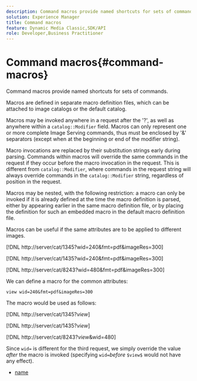 ```yaml
---
description: Command macros provide named shortcuts for sets of commands.
solution: Experience Manager
title: Command macros
feature: Dynamic Media Classic,SDK/API
role: Developer,Business Practitioner
---
```


# Command macros{#command-macros}

Command macros provide named shortcuts for sets of commands.

Macros are defined in separate macro definition files, which can be attached to image catalogs or the default catalog.

Macros may be invoked anywhere in a request after the '?', as well as anywhere within a `catalog::Modifier` field. Macros can only represent one or more complete Image Serving commands, thus must be enclosed by '&' separators (except when at the beginning or end of the modifier string).

Macro invocations are replaced by their substitution strings early during parsing. Commands within macros will override the same commands in the request if they occur before the macro invocation in the request. This is different from `catalog::Modifier`, where commands in the request string will always override commands in the `catalog::Modifier` string, regardless of position in the request.

Macros may be nested, with the following restriction: a macro can only be invoked if it is already defined at the time the macro definition is parsed, either by appearing earlier in the same macro definition file, or by placing the definition for such an embedded macro in the default macro definition file.

Macros can be useful if the same attributes are to be applied to different images.

[!DNL http://server/cat/1345?wid=240&fmt=pdf&imageRes=300]

[!DNL http://server/cat/1435?wid=240&fmt=pdf&imageRes=300]

[!DNL http://server/cat/8243?wid=480&fmt=pdf&imageRes=300]

We can define a macro for the common attributes:

`view wid=240&fmt=pdf&imageRes=300`

The macro would be used as follows:

[!DNL http://server/cat/1345?$view$]

[!DNL http://server/cat/1435?$view$]

[!DNL http://server/cat/8243?$view$&wid=480]

Since `wid=` is different for the third request, we simply override the value *after* the macro is invoked (specifying `wid=`*before* `$view$` would not have any effect). 

+ [name](r-name.md)
